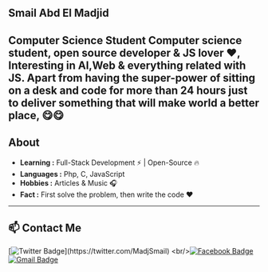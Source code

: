 ## Smail Abd El Madjid

Computer Science Student Computer science student, open source developer & JS lover ❤️, Interesting in AI,Web & everything related with JS.
Apart from having the super-power of sitting on a desk and code for more than 24 hours just to deliver something that will make world a better place, 😋😋
---
## About

- **Learning :** Full-Stack Development ⚡ | Open-Source 🔥
- **Languages :** Php, C, JavaScript
- **Hobbies :** Articles & Music 🎧
- **Fact :** First solve the problem, then write the code ❤️


---
## 📫 Contact Me

[![Twitter Badge](https://img.shields.io/badge/-@MadjSmail-1ca0f1?style=flat-square&labelColor=1ca0f1&logo=twitter&logoColor=white&link=https://twitter.com/_Kunal_Raghav_)](https://twitter.com/MadjSmail)  <br/>[![Facebook Badge](https://img.shields.io/badge/-madjidsmail-blue?style=flat-square&logo=Facebook&logoColor=white&link=smailmadjid1998)](https://www.facebook.com/smailmadjid1998/) 
[![Gmail Badge](https://img.shields.io/badge/-madjidsmail1998-c14438?style=flat-square&logo=Gmail&logoColor=white&link=mailto:kraghav123@gmail.com)](madjidsmail1998@gmail.com)

